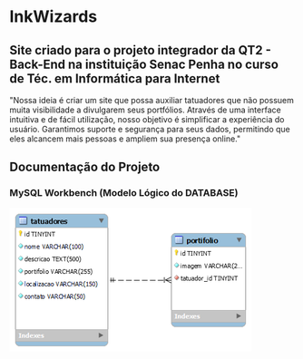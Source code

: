 # InkWizards

## Site criado para o projeto integrador da QT2 - Back-End na instituição Senac Penha no curso de Téc. em Informática para Internet

"Nossa ideia é criar um site que possa auxiliar tatuadores que não possuem muita visibilidade a divulgarem seus portfólios. Através de uma interface intuitiva e de fácil utilização, nosso objetivo é simplificar a experiência do usuário. Garantimos suporte e segurança para seus dados, permitindo que eles alcancem mais pessoas e ampliem sua presença online." 

## Documentação do Projeto

### MySQL Workbench (Modelo Lógico do DATABASE)

![Modelo-logico-InkWizards](./database/Workbench/tatuadores.png)

